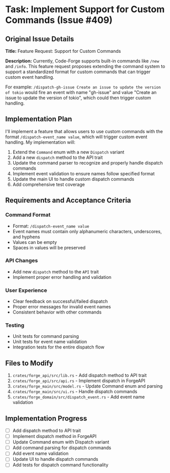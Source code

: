 # Task: Implement Support for Custom Commands (Issue #409)

## Original Issue Details

**Title:** Feature Request: Support for Custom Commands

**Description:**
Currently, Code-Forge supports built-in commands like `/new` and `/info`. This feature request proposes extending the command system to support a standardized format for custom commands that can trigger custom event handling.

For example: `/dispatch-gh-issue Create an issue to update the version of tokio` would fire an event with name "gh-issue" and value "Create an issue to update the version of tokio", which could then trigger custom handling.

## Implementation Plan

I'll implement a feature that allows users to use custom commands with the format `/dispatch-event_name value`, which will trigger custom event handling. My implementation will:

1. Extend the `Command` enum with a new `Dispatch` variant
2. Add a new `dispatch` method to the API trait
3. Update the command parser to recognize and properly handle dispatch commands
4. Implement event validation to ensure names follow specified format
5. Update the main UI to handle custom dispatch commands
6. Add comprehensive test coverage

## Requirements and Acceptance Criteria

### Command Format
- Format: `/dispatch-event_name value`
- Event names must contain only alphanumeric characters, underscores, and hyphens
- Values can be empty
- Spaces in values will be preserved

### API Changes
- Add new `dispatch` method to the `API` trait
- Implement proper error handling and validation

### User Experience
- Clear feedback on successful/failed dispatch
- Proper error messages for invalid event names
- Consistent behavior with other commands

### Testing
- Unit tests for command parsing
- Unit tests for event name validation
- Integration tests for the entire dispatch flow

## Files to Modify

1. `crates/forge_api/src/lib.rs` - Add dispatch method to API trait
2. `crates/forge_api/src/api.rs` - Implement dispatch in ForgeAPI
3. `crates/forge_main/src/model.rs` - Update Command enum and parsing
4. `crates/forge_main/src/ui.rs` - Handle dispatch commands
5. `crates/forge_domain/src/dispatch_event.rs` - Add event name validation

## Implementation Progress

- [ ] Add dispatch method to API trait
- [ ] Implement dispatch method in ForgeAPI
- [ ] Update Command enum with Dispatch variant
- [ ] Add command parsing for dispatch commands
- [ ] Add event name validation
- [ ] Update UI to handle dispatch commands
- [ ] Add tests for dispatch command functionality
